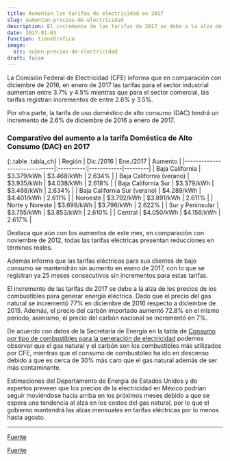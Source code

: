 ```yaml
---
title: Aumentan las tarifas de electricidad en 2017
slug: aumentan-precios-de-electricidad
description: El incremento de las tarifas de 2017 se debe a la alza de los precios de los combustibles para generar energía eléctrica. 
date: 2017-01-03
function: tieneGrafica
image:
  src: suben-precios-de-electricidad
draft: false
---
```


La Comisión Federal de Electricidad (CFE) informa que en comparación con diciembre de 2016, en enero de 2017 las tarifas para el sector industrial aumentan entre 3.7% y 4.5% mientras que para el sector comercial, las tarifas registran incrementos de entre 2.6% y 3.5%.

Por otra parte, la tarifa de uso doméstico de alto consumo (DAC) tendrá un incremento de 2.6% de diciembre de 2016 a enero de 2017.

### Comparativo del aumento a la tarifa Doméstica de Alto Consumo (DAC) en 2017

{:.table .tabla_ch}
| Región                       |  Dic./2016 | Ene./2017  | Aumento |
|------------------------------|:----------:|------------|---------|
| Baja California              | $3.379/kWh | $3.468/kWh | 2.634%  |
| Baja California (verano)     | $3.935/kWh | $4.038/kWh | 2.618%  |
| Baja California Sur          | $3.379/kWh | $3.468/kWh | 2.634%  |
| Baja California Sur (verano) | $4.289/kWh | $4.401/kWh | 2.611%  |
| Noroeste                     | $3.792/kWh | $3.891/kWh | 2.611%  |
| Norte y Noreste              | $3.699/kWh | $3.796/kWh | 2.622%  |
| Sur y Peninsular             | $3.755/kWh | $3.853/kWh | 2.610%  |
| Central                      | $4.050/kWh | $4.156/kWh | 2.617%  |

Destaca que aún con los aumentos de este mes, en comparación con noviembre de 2012, todas las tarifas eléctricas presentan reducciones en términos reales.

Además informa que las tarifas eléctricas para sus clientes de bajo consumo se mantendrán sin aumento en enero de 2017, con lo que se registran ya 25 meses consecutivos sin incrementos para estas tarifas.

El incremento de las tarifas de 2017 se debe a la alza de los precios de los combustibles para generar energía eléctrica. Dado que el precio del gas natural se incrementó 77% en diciembre de 2016 respecto a diciembre de 2015. Además, el precio del carbón importado aumentó 72.8% en el mismo periodo, asimismo, el precio del carbón nacional se incrementó en 7%.

De acuerdo con datos de la Secretaría de Energía en la tabla de [Consumo por tipo de combustibles para la generación de electricidad](http://catalogo.datos.gob.mx/dataset/consumo-por-tipo-de-combustibles-para-la-generacion-de-electricidad) podemos observar que el gas natural y el carbón son los combustibles más utilizados por CFE, mientras que el consumo de combustóleo ha ido en descenso debido a que es cerca de 30% más caro que el gas natural además de ser más contaminante. 

<div id="bd_003" class="ct-chart ct-double-octave" data-function="003.js"></div>

Estimaciones del Departamento de Energía de Estados Unidos y de expertos preveen que los precios de la electricidad en México podrían seguir moviéndose hacia arriba en los próximos meses debido a que se espera una tendencia al alza en los costos del gas natural, por lo que el gobierno mantendrá las alzas mensuales en tarifas eléctricas por lo menos hasta agosto.

---

[Fuente](http://saladeprensa.cfe.gob.mx/media/boletines/01reducciontarifaselectricasvf_1.pdf)

[Fuente](http://www.informador.com.mx/economia/2017/700077/6/ven-alzas-mensuales-a-tarifas-de-la-luz.htm)